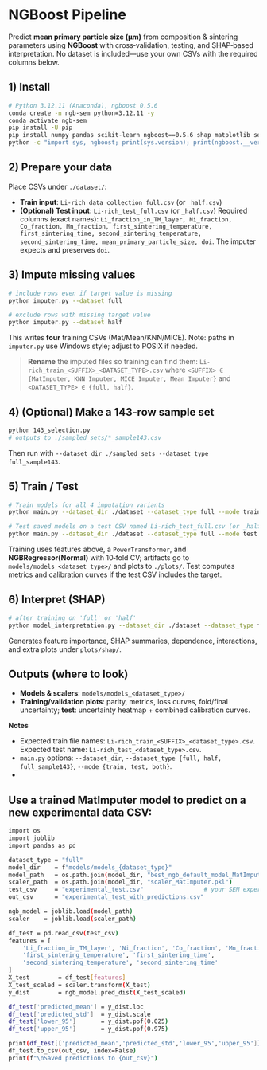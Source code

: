 # NGBoost Pipeline

Predict **mean primary particle size (μm)** from composition & sintering parameters using **NGBoost** with cross‑validation, testing, and SHAP‑based interpretation. No dataset is included—use your own CSVs with the required columns below.&#x20;

## 1) Install

```bash
# Python 3.12.11 (Anaconda), ngboost 0.5.6
conda create -n ngb-sem python=3.12.11 -y
conda activate ngb-sem
pip install -U pip
pip install numpy pandas scikit-learn ngboost==0.5.6 shap matplotlib seaborn joblib matimpute
python -c "import sys, ngboost; print(sys.version); print(ngboost.__version__)"

```

## 2) Prepare your data

Place CSVs under `./dataset/`:

* **Train input**: `Li-rich data collection_full.csv` (or `_half.csv`)
* **(Optional) Test input**: `Li-rich_test_full.csv` (or `_half.csv`)
  Required columns (exact names):
  `Li_fraction_in_TM_layer, Ni_fraction, Co_fraction, Mn_fraction, first_sintering_temperature, first_sintering_time, second_sintering_temperature, second_sintering_time, mean_primary_particle_size, doi`. The imputer expects and preserves `doi`.&#x20;

## 3) Impute missing values

```bash
# include rows even if target value is missing
python imputer.py --dataset full

# exclude rows with missing target value
python imputer.py --dataset half
```

This writes **four** training CSVs (Mat/Mean/KNN/MICE). Note: paths in `imputer.py` use Windows style; adjust to POSIX if needed.&#x20;

> **Rename** the imputed files so training can find them:
> `Li-rich_train_<SUFFIX>_<DATASET_TYPE>.csv` where `<SUFFIX> ∈ {MatImputer, KNN Imputer, MICE Imputer, Mean Imputer}` and `<DATASET_TYPE> ∈ {full, half}`.&#x20;

## 4) (Optional) Make a 143‑row sample set

```bash
python 143_selection.py
# outputs to ./sampled_sets/*_sample143.csv
```

Then run with `--dataset_dir ./sampled_sets --dataset_type full_sample143`.

## 5) Train / Test

```bash
# Train models for all 4 imputation variants
python main.py --dataset_dir ./dataset --dataset_type full --mode train

# Test saved models on a test CSV named Li-rich_test_full.csv (or _half/_full_sample143)
python main.py --dataset_dir ./dataset --dataset_type full --mode test
```

Training uses features above, a `PowerTransformer`, and **NGBRegressor(Normal)** with 10‑fold CV; artifacts go to `models/models_<dataset_type>/` and plots to `./plots/`. Test computes metrics and calibration curves if the test CSV includes the target.&#x20;

## 6) Interpret (SHAP)

```bash
# after training on 'full' or 'half'
python model_interpretation.py --dataset_dir ./dataset --dataset_type full
```

Generates feature importance, SHAP summaries, dependence, interactions, and extra plots under `plots/shap/`.&#x20;

## Outputs (where to look)

* **Models & scalers**: `models/models_<dataset_type>/`
* **Training/validation plots**: parity, metrics, loss curves, fold/final uncertainty; **test**: uncertainty heatmap + combined calibration curves.

**Notes**

* Expected train file names: `Li-rich_train_<SUFFIX>_<dataset_type>.csv`. Expected test name: `Li-rich_test_<dataset_type>.csv`.&#x20;
* `main.py` options: `--dataset_dir`, `--dataset_type {full, half, full_sample143}`, `--mode {train, test, both}`.&#x20;
* 
 ## Use a trained MatImputer model to predict on a new experimental data CSV:

```bash
import os
import joblib
import pandas as pd

dataset_type = "full"
model_dir    = f"models/models_{dataset_type}"
model_path   = os.path.join(model_dir, "best_ngb_default_model_MatImputer.pkl")
scaler_path  = os.path.join(model_dir, "scaler_MatImputer.pkl")
test_csv     = "experimental_test.csv"                 # your SEM experiment data
out_csv      = "experimental_test_with_predictions.csv"

ngb_model = joblib.load(model_path)
scaler    = joblib.load(scaler_path)

df_test = pd.read_csv(test_csv)
features = [
    'Li_fraction_in_TM_layer', 'Ni_fraction', 'Co_fraction', 'Mn_fraction',
    'first_sintering_temperature', 'first_sintering_time',
    'second_sintering_temperature', 'second_sintering_time'
]
X_test        = df_test[features]
X_test_scaled = scaler.transform(X_test)
y_dist        = ngb_model.pred_dist(X_test_scaled)

df_test['predicted_mean'] = y_dist.loc
df_test['predicted_std']  = y_dist.scale
df_test['lower_95']       = y_dist.ppf(0.025)
df_test['upper_95']       = y_dist.ppf(0.975)

print(df_test[['predicted_mean','predicted_std','lower_95','upper_95']].head())
df_test.to_csv(out_csv, index=False)
print(f"\nSaved predictions to {out_csv}")

```

